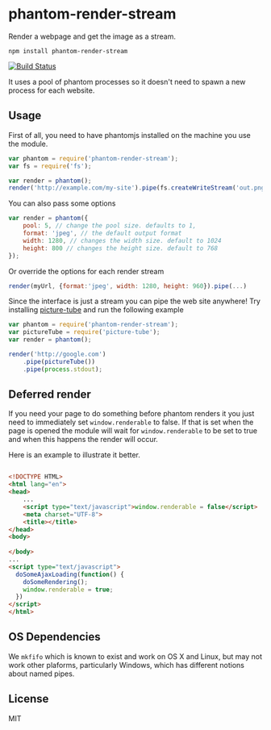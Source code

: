 # phantom-render-stream

Render a webpage and get the image as a stream.

	npm install phantom-render-stream

[![Build Status](https://travis-ci.org/e-conomic/phantom-render-stream.png)](https://travis-ci.org/e-conomic/phantom-render-stream)

It uses a pool of phantom processes so it doesn't need to spawn a new process for each website.

## Usage

First of all, you need to have phantomjs installed on the machine you use the module.

``` js
var phantom = require('phantom-render-stream');
var fs = require('fs');

var render = phantom();
render('http://example.com/my-site').pipe(fs.createWriteStream('out.png'));
```

You can also pass some options

``` js
var render = phantom({
	pool: 5, // change the pool size. defaults to 1,
	format: 'jpeg', // the default output format
	width: 1280, // changes the width size. default to 1024
	height: 800 // changes the height size. default to 768
});
```

Or override the options for each render stream

``` js
render(myUrl, {format:'jpeg', width: 1280, height: 960}).pipe(...)
```




Since the interface is just a stream you can pipe the web site anywhere!
Try installing [picture-tube](https://github.com/substack/picture-tube) and run the following example

``` js
var phantom = require('phantom-render-stream');
var pictureTube = require('picture-tube');
var render = phantom();

render('http://google.com')
	.pipe(pictureTube())
	.pipe(process.stdout);
```

## Deferred render

If you need your page to do something before phantom renders it you just need to immediately set
`window.renderable` to false. If that is set when the page is opened the module will wait for 
`window.renderable` to be set to true and when this happens the render will occur.

Here is an example to illustrate it better.

```html

<!DOCTYPE HTML>
<html lang="en">
<head>
	...
	<script type="text/javascript">window.renderable = false</script>
	<meta charset="UTF-8">
	<title></title>
</head>
<body>
	
</body>
...
<script type="text/javascript">
  doSomeAjaxLoading(function() {
    doSomeRendering();
	window.renderable = true;
  })
</script>
</html>

```

## OS Dependencies

We `mkfifo` which is known to exist and work on OS X and Linux, but may not work other plaforms,
particularly Windows, which has different notions about named pipes.

## License

MIT
